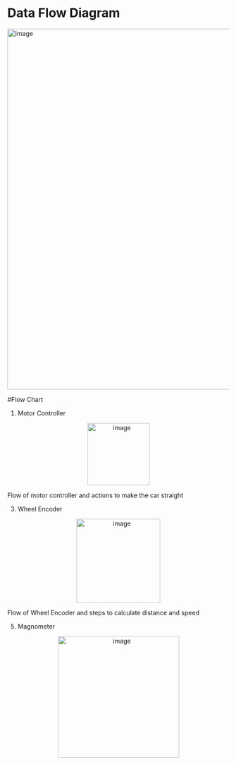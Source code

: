# Data Flow Diagram
<img width="817" alt="image" src="https://github.com/malcolm5964/INF2004_Embedded_T68/assets/25952539/e16ee68c-5db9-4caa-8847-06a0de5200db">

#Flow Chart

1. Motor Controller
<p align="center">
<img width="141" alt="image" src="https://github.com/malcolm5964/INF2004_Embedded_T68/assets/25952539/69d18d03-363d-4fbd-9aa3-d35b0db7920d">
<p>Flow of motor controller and actions to make the car straight</p>
</p>

3. Wheel Encoder
<p align="center">
<img width="190" alt="image" src="https://github.com/malcolm5964/INF2004_Embedded_T68/assets/25952539/3d8e0ae1-ba55-450a-a786-a6098eb8c14d">
<p>Flow of Wheel Encoder and steps to calculate distance and speed</p>
</p>

5. Magnometer
<p align="center">
<img width="275" alt="image" src="https://github.com/malcolm5964/INF2004_Embedded_T68/assets/25952539/0980a073-e760-46de-9d8e-355d84518202">
</p>




